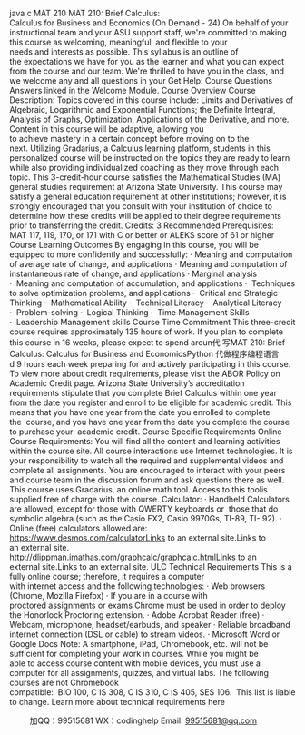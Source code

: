 java c
MAT 210 
MAT 210: Brief Calculus: Calculus for Business and Economics 
(On Demand - 24) 
On behalf of your instructional team and your ASU support staff, we're committed to making this course as welcoming, meaningful, and flexible to your needs and interests as possible. This syllabus is an outline of the expectations we have for you as the learner and what you can expect from the course and our team.
We're thrilled to have you in the class, and we welcome any and all questions in your Get Help: Course Questions  Answers linked in the Welcome Module.
Course Overview 
Course Description: 
Topics covered in this course include: Limits and Derivatives of Algebraic, Logarithmic and Exponential Functions; the Definite Integral, Analysis of Graphs, Optimization, Applications of the Derivative, and more.
Content in this course will be adaptive, allowing you to achieve mastery in a certain concept before moving on to the next. Utilizing Gradarius, a Calculus learning platform, students in this personalized course will be instructed on the topics they are ready to learn while also providing individualized coaching as they move through each topic.
This 3-credit-hour course satisfies the Mathematical Studies (MA) general studies requirement at Arizona State University. This course may satisfy a general education requirement at other institutions; however, it is strongly encouraged that you consult with your institution of choice to determine how these credits will be applied to their degree requirements prior to transferring the credit.
Credits: 3 
Recommended Prerequisites: MAT 117, 119, 170, or 171 with C or better or ALEKS score of 61 or higher
Course Learning Outcomes 
By engaging in this course, you will be equipped to more confidently and successfully:
· Meaning and computation of average rate of change, and applications
· Meaning and computation of instantaneous rate of change, and applications 
· Marginal analysis 
·  Meaning and computation of accumulation, and applications
·  Techniques to solve optimization problems, and applications
·  Critical and Strategic Thinking
·  Mathematical Ability
·  Technical Literacy
·  Analytical Literacy
·  Problem-solving
·  Logical Thinking
·  Time Management Skills
·  Leadership Management skills
Course Time Commitment 
This three-credit course requires approximately 135 hours of work. If you plan to complete this course in 16 weeks, please expect to spend aroun代 写MAT 210: Brief Calculus: Calculus for Business and EconomicsPython
代做程序编程语言d 9 hours each week preparing for and actively participating in this course. To view more about credit requirements, please visit the ABOR Policy on Academic Credit page.
Arizona State University’s accreditation requirements stipulate that you complete Brief Calculus within one year from the date you register and enroll to be eligible for academic credit. This means that you have one year from the date you enrolled to complete the  course, and you have one year from the date you complete the course to purchase your  academic credit. 
Course Specific Requirements 
Online Course Requirements:
You will find all the content and learning activities within the course site. All course interactions use Internet technologies. It is your responsibility to watch all the required and supplemental videos and complete all assignments. You are encouraged to interact with your peers and course team in the discussion forum and ask questions there as well.
This course uses Gradarius, an online math tool. Access to this toolis supplied free of charge with the course.
Calculator:
· Handheld Calculators are allowed, except for those with QWERTY keyboards or  those that do symbolic algebra (such as the Casio FX2, Casio 9970Gs, TI-89, TI- 92).
· Online (free) calculators allowed are:
https://www.desmos.com/calculatorLinks to an external site.Links to an external site.
http://dlippman.imathas.com/graphcalc/graphcalc.htmlLinks to an external site.Links to an external site.
ULC Technical Requirements 
This is a fully online course; therefore, it requires a computer with internet access and the following technologies:
· Web browsers (Chrome, Mozilla Firefox)
· If you are in a course with proctored assignments or exams Chrome must be used in order to deploy the Honorlock Proctoring extension.
· Adobe Acrobat Reader (free)
· Webcam, microphone, headset/earbuds, and speaker
· Reliable broadband internet connection (DSL or cable) to stream videos.
· Microsoft Word or Google Docs
Note: A smartphone, iPad, Chromebook, etc. will not be sufficient for completing your
work in courses. While you might be able to access course content with mobile devices, you must use a computer for all assignments, quizzes, and virtual labs.
The following courses are not Chromebook compatible:  BIO 100, C IS 308, C IS 310, C IS 405, SES 106.  This list is liable to change.
Learn more about technical requirements here 



         
加QQ：99515681  WX：codinghelp  Email: 99515681@qq.com
